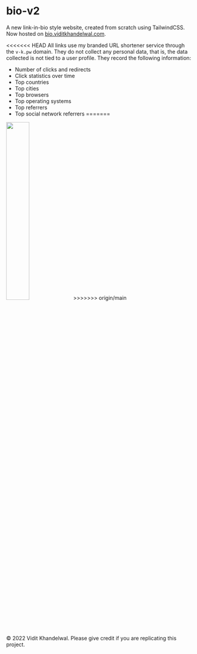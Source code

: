 # bio-v2
A new link-in-bio style website, created from scratch using TailwindCSS. Now hosted on [bio.viditkhandelwal.com](https://bio.viditkhandelwal.com).

<<<<<<< HEAD
All links use my branded URL shortener service through the ```v-k.pw``` domain. They do not collect any personal data, that is, the data collected is not tied to a user profile. They record the following information: 

* Number of clicks and redirects
* Click statistics over time
* Top countries
* Top cities
* Top browsers
* Top operating systems
* Top referrers
* Top social network referrers
=======
<img src="https://firebasestorage.googleapis.com/v0/b/vk-main-c778d.appspot.com/o/IMG_9868237C1745-1.jpeg?alt=media&token=54385f8f-5e8c-4a7c-8281-0b1e73e7bd20" width=35%/>
>>>>>>> origin/main

&copy; 2022 Vidit Khandelwal. Please give credit if you are replicating this project. 
